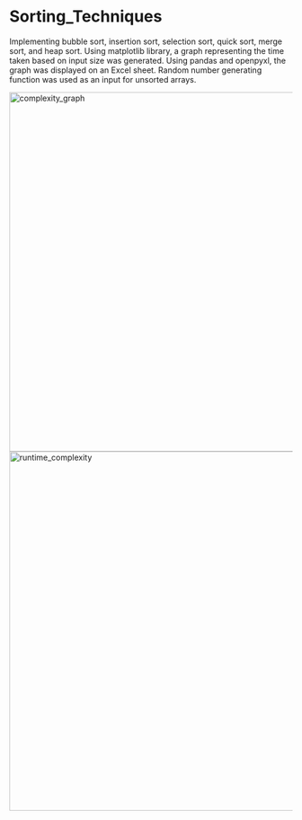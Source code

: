 # Sorting_Techniques
Implementing bubble sort, insertion sort, selection sort, quick sort, merge sort, and heap sort. 
Using matplotlib library, a graph representing the time taken based on input size was generated.
Using pandas and openpyxl, the graph was displayed on an Excel sheet.
Random number generating function was used as an input for unsorted arrays.


<img width="640" alt="complexity_graph" src="https://github.com/user-attachments/assets/59e1c2d9-6590-4990-8aae-bac6d83f9993" />
<img width="640" alt="runtime_complexity" src="https://github.com/user-attachments/assets/c726f5ed-c2d2-4966-96fa-72406c02d05b" />

